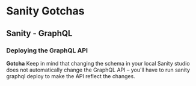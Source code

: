 # Sanity Gotchas

## Sanity - GraphQL

### Deploying the GraphQL API

**Gotcha**
Keep in mind that changing the schema in your local Sanity studio does not automatically change the GraphQL API – you'll have to run sanity graphql deploy to make the API reflect the changes.



